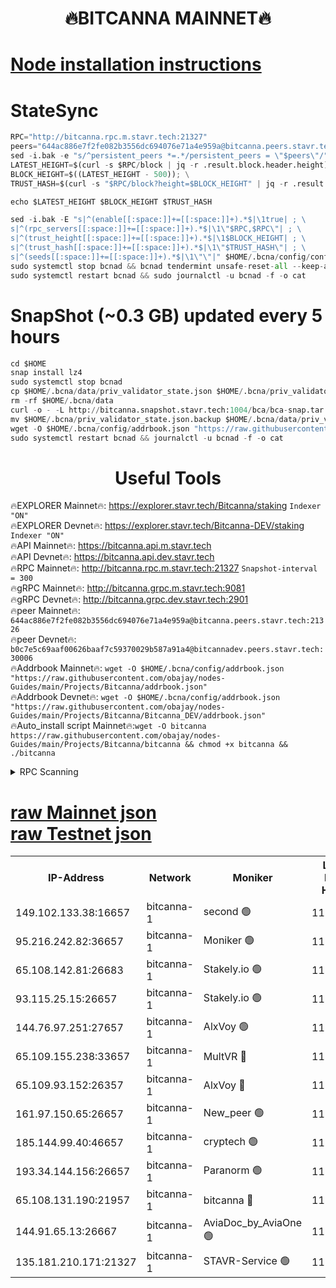 <h1 align="center"> 🔥BITCANNA MAINNET🔥</h1>


[Node installation instructions](https://github.com/obajay/nodes-Guides/tree/main/Projects/Bitcanna)
=

# StateSync
```python
RPC="http://bitcanna.rpc.m.stavr.tech:21327"
peers="644ac886e7f2fe082b3556dc694076e71a4e959a@bitcanna.peers.stavr.tech:21326"
sed -i.bak -e "s/^persistent_peers *=.*/persistent_peers = \"$peers\"/" $HOME/.bcna/config/config.toml
LATEST_HEIGHT=$(curl -s $RPC/block | jq -r .result.block.header.height); \
BLOCK_HEIGHT=$((LATEST_HEIGHT - 500)); \
TRUST_HASH=$(curl -s "$RPC/block?height=$BLOCK_HEIGHT" | jq -r .result.block_id.hash)

echo $LATEST_HEIGHT $BLOCK_HEIGHT $TRUST_HASH

sed -i.bak -E "s|^(enable[[:space:]]+=[[:space:]]+).*$|\1true| ; \
s|^(rpc_servers[[:space:]]+=[[:space:]]+).*$|\1\"$RPC,$RPC\"| ; \
s|^(trust_height[[:space:]]+=[[:space:]]+).*$|\1$BLOCK_HEIGHT| ; \
s|^(trust_hash[[:space:]]+=[[:space:]]+).*$|\1\"$TRUST_HASH\"| ; \
s|^(seeds[[:space:]]+=[[:space:]]+).*$|\1\"\"|" $HOME/.bcna/config/config.toml
sudo systemctl stop bcnad && bcnad tendermint unsafe-reset-all --keep-addr-book
sudo systemctl restart bcnad && sudo journalctl -u bcnad -f -o cat
```
# SnapShot (~0.3 GB) updated every 5 hours
```python
cd $HOME
snap install lz4
sudo systemctl stop bcnad
cp $HOME/.bcna/data/priv_validator_state.json $HOME/.bcna/priv_validator_state.json.backup
rm -rf $HOME/.bcna/data
curl -o - -L http://bitcanna.snapshot.stavr.tech:1004/bca/bca-snap.tar.lz4 | lz4 -c -d - | tar -x -C $HOME/.bcna --strip-components 2
mv $HOME/.bcna/priv_validator_state.json.backup $HOME/.bcna/data/priv_validator_state.json
wget -O $HOME/.bcna/config/addrbook.json "https://raw.githubusercontent.com/obajay/nodes-Guides/main/Projects/Bitcanna/addrbook.json"
sudo systemctl restart bcnad && journalctl -u bcnad -f -o cat
```

 <h1 align="center"> Useful Tools</h1>

🔥EXPLORER Mainnet🔥:    https://explorer.stavr.tech/Bitcanna/staking          `Indexer "ON"` \
🔥EXPLORER Devnet🔥:     https://explorer.stavr.tech/Bitcanna-DEV/staking     `Indexer "ON"` \
🔥API Mainnet🔥:         https://bitcanna.api.m.stavr.tech \
🔥API Devnet🔥:          https://bitcanna.api.dev.stavr.tech \
🔥RPC Mainnet🔥:         http://bitcanna.rpc.m.stavr.tech:21327         `Snapshot-interval = 300` \
🔥gRPC Mainnet🔥:        http://bitcanna.grpc.m.stavr.tech:9081 \
🔥gRPC Devnet🔥:         http://bitcanna.grpc.dev.stavr.tech:2901 \
🔥peer Mainnet🔥:        `644ac886e7f2fe082b3556dc694076e71a4e959a@bitcanna.peers.stavr.tech:21326` \
🔥peer Devnet🔥:         `b0c7e5c69aaf00626baaf7c59370029b587a91a4@bitcannadev.peers.stavr.tech:30006` \
🔥Addrbook Mainnet🔥:    ```wget -O $HOME/.bcna/config/addrbook.json "https://raw.githubusercontent.com/obajay/nodes-Guides/main/Projects/Bitcanna/addrbook.json"``` \
🔥Addrbook Devnet🔥:    ```wget -O $HOME/.bcna/config/addrbook.json "https://raw.githubusercontent.com/obajay/nodes-Guides/main/Projects/Bitcanna/Bitcanna_DEV/addrbook.json"``` \
🔥Auto_install script Mainnet🔥:```wget -O bitcanna https://raw.githubusercontent.com/obajay/nodes-Guides/main/Projects/Bitcanna/bitcanna && chmod +x bitcanna && ./bitcanna```



<details>
<summary>RPC Scanning</summary>

<h2 align="center"> We scan nodes in real time every 4 hours. And we provide the final result of RPC endpoints.
We cannot influence the operation of these nodes in any way. </h2>


```python
If Voting Power is higher than 0 --> then the Node is a validator of the network and may be subject to attack and be a potential threat to the chain.
```
```python
We marked such validators with a red symbol
```

</details>

[raw Mainnet json](https://rpc-check.bcam.stavr.tech/bcam/rpc-bcam-result.json) \
[raw Testnet json](https://github.com/obajay/StateSync-snapshots/tree/main/Projects/Bitcanna/Rpc-Check-Testnet)
=



<table><tr><th>IP-Address</th><th>Network</th><th>Moniker</th><th>Latest Block Height</th><th>Earliest Block Height</th><th>Catching Up</th><th>Tx Index</th><th>Voting Power</th><th>Scan Time</th></tr><tr><td>149.102.133.38:16657</td><td>bitcanna-1</td><td>second 🟢</td><td>11782910</td><td>1</td><td>False</td><td>on</td><td>0</td><td>2023-12-22T02:40:56.837644509UTC</td></tr><tr><td>95.216.242.82:36657</td><td>bitcanna-1</td><td>Moniker 🟢</td><td>11782901</td><td>5776907</td><td>False</td><td>on</td><td>0</td><td>2023-12-22T02:40:02.173783250UTC</td></tr><tr><td>65.108.142.81:26683</td><td>bitcanna-1</td><td>Stakely.io 🟢</td><td>11782905</td><td>6152001</td><td>False</td><td>on</td><td>0</td><td>2023-12-22T02:40:23.837918740UTC</td></tr><tr><td>93.115.25.15:26657</td><td>bitcanna-1</td><td>Stakely.io 🟢</td><td>11782904</td><td>6520001</td><td>False</td><td>on</td><td>0</td><td>2023-12-22T02:40:17.313702482UTC</td></tr><tr><td>144.76.97.251:27657</td><td>bitcanna-1</td><td>AlxVoy 🟢</td><td>11782909</td><td>8805201</td><td>False</td><td>on</td><td>0</td><td>2023-12-22T02:40:47.055554509UTC</td></tr><tr><td>65.109.155.238:33657</td><td>bitcanna-1</td><td>MultVR 🔴</td><td>11782906</td><td>9933415</td><td>False</td><td>on</td><td>350178</td><td>2023-12-22T02:40:30.777309625UTC</td></tr><tr><td>65.109.93.152:26357</td><td>bitcanna-1</td><td>AlxVoy 🔴</td><td>11782910</td><td>10824001</td><td>False</td><td>on</td><td>1391603</td><td>2023-12-22T02:40:57.531757517UTC</td></tr><tr><td>161.97.150.65:26657</td><td>bitcanna-1</td><td>New_peer 🟢</td><td>11782905</td><td>11334001</td><td>False</td><td>on</td><td>0</td><td>2023-12-22T02:40:24.125491214UTC</td></tr><tr><td>185.144.99.40:46657</td><td>bitcanna-1</td><td>cryptech 🟢</td><td>11782901</td><td>11528001</td><td>False</td><td>on</td><td>0</td><td>2023-12-22T02:39:59.734965001UTC</td></tr><tr><td>193.34.144.156:26657</td><td>bitcanna-1</td><td>Paranorm 🟢</td><td>11782907</td><td>11645501</td><td>False</td><td>on</td><td>0</td><td>2023-12-22T02:40:35.687202215UTC</td></tr><tr><td>65.108.131.190:21957</td><td>bitcanna-1</td><td>bitcanna 🔴</td><td>11782907</td><td>11682907</td><td>False</td><td>on</td><td>408526</td><td>2023-12-22T02:40:35.381882365UTC</td></tr><tr><td>144.91.65.13:26667</td><td>bitcanna-1</td><td>AviaDoc_by_AviaOne 🟢</td><td>11782907</td><td>11780001</td><td>False</td><td>on</td><td>0</td><td>2023-12-22T02:40:42.275825520UTC</td></tr><tr><td>135.181.210.171:21327</td><td>bitcanna-1</td><td>STAVR-Service 🟢</td><td>11782909</td><td>11781501</td><td>False</td><td>on</td><td>0</td><td>2023-12-22T02:40:46.767484179UTC</td></tr></table>
